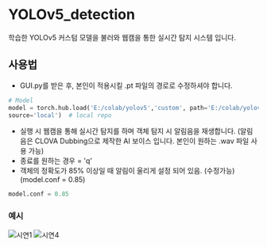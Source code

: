 # YOLOv5_detection
학습한 YOLOv5 커스텀 모델을 불러와 웹캠을 통한 실시간 탐지 시스템 입니다.

## 사용법
* GUI.py를 받은 후, 본인이 적용시킬 .pt 파일의 경로로 수정하셔야 합니다.
```python
# Model
model = torch.hub.load('E:/colab/yolov5','custom', path='E:/colab/yolov5/runs/train/result_test_05_04/weights/best.pt',
source='local')  # local repo
```
* 실행 시 웹캠을 통해 실시간 탐지를 하며 객체 탐지 시 알림음을 재생합니다. (알림음은 CLOVA Dubbing으로 제작한 AI 보이스 입니다. 본인이 원하는 .wav 파일 사용 가능)
* 종료를 원하는 경우 = 'q'
* 객체의 정확도가 85% 이상일 때 알림이 울리게 설정 되어 있음. (수정가능) (model.conf = 0.85)
```python
model.conf = 0.85
```

### 예시
![시연1](https://user-images.githubusercontent.com/85327744/185901917-4adb8c1d-2ada-4b10-91f8-adf6585a3a73.JPG)
![시연4](https://user-images.githubusercontent.com/85327744/185901943-9b268339-86aa-4055-b63c-3f3e7e30fd18.JPG)
